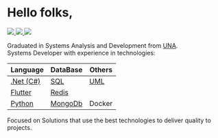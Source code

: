 <h1>Hello folks,</h1>
<p>
  <a href="https://www.linkedin.com/in/danhpaiva/" target="_blank" title="LinkedIn">
    <img src="https://img.shields.io/static/v1?style=flat-square&logo=linkedin&label=&message=Daniel+Paiva&color=3350A6">
  </a>
  <a href="mailto:danhpaiva@outlook.com" target="_blank" title="E-mail">
    <img src="https://img.shields.io/static/v1?style=flat-square&logo=microsoft&label=&message=danhpaiva@outlook.com&color=3350A6">
  </a>
  <a href="https://twitter.com/danhpaiva" target="_blank" title="Twitter">
    <img src="https://img.shields.io/static/v1?style=flat-square&logo=twitter&logoColor=white&label=&message=@danhpaiva&color=3350A6">
  </a>
</p>

<p>Graduated in Systems Analysis and Development from 
  <a href="https://www.una.br/" target="_blank" title="UNA">UNA</a>.<br>
Systems Developer with experience in technologies:

| Language  | DataBase  | Others  |
|-----------|-----------|---------|
|[.Net (C#)](https://github.com/danhpaiva?tab=repositories&q=&type=&language=c%23&sort=) | <a href="https://github.com/danhpaiva?tab=repositories&q=&type=&language=tsql&sort=" target="_blank" title="SQL">SQL</a> | [UML](https://github.com/danhpaiva/university-diagram-plantUml) |
[Flutter](https://github.com/danhpaiva?tab=repositories&q=&type=&language=dart&sort=) | [Redis](https://github.com/danhpaiva/net-redis-example-key-value) |   |
|[Python](https://github.com/danhpaiva?tab=repositories&q=&type=&language=python&sort=) | [MongoDb](https://github.com/danhpaiva/net-api-mongodb) | Docker  |

Focused on Solutions that use the best technologies to deliver quality to projects.<br>
</p>
